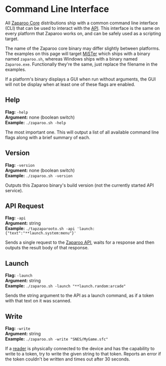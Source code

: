 # Command Line Interface

All [Zaparoo Core](/docs/core) distributions ship with a common command line interface (CLI) that can be used to interact with the [API](/docs/api). This interface is the same on every platform that Zaparoo works on, and can be safely used as a scripting target.

The name of the Zaparoo core binary may differ slightly between platforms. The examples on this page will target [MiSTer](/docs/platforms/mister) which ships with a binary named `zaparoo.sh`, whereas Windows ships with a binary named `Zaparoo.exe`. Functionally they're the same, just replace the filename in the examples.

If a platform's binary displays a GUI when run without arguments, the GUI will not be display when at least one of these flags are enabled.

## Help

**Flag:** `-help`  
**Argument:** none (boolean switch)  
**Example:** `./zaparoo.sh -help`

The most important one. This will output a list of all available command line flags along with a brief summary of each.

## Version

**Flag:** `-version`  
**Argument:** none (boolean switch)  
**Example:** `./zaparoo.sh -version`

Outputs this Zaparoo binary's build version (not the currently started API service).

## API Request

**Flag:** `-api`  
**Argument:** string  
**Example:** `./tapzaparooto.sh -api 'launch:{"text":"**launch.system:menu"}'`

Sends a single request to the [Zaparoo API](/docs/api), waits for a response and then outputs the result body of that response.

## Launch

**Flag:** `-launch`  
**Argument:** string  
**Example:** `./zaparoo.sh -launch "**launch.random:arcade"`

Sends the string argument to the API as a launch command, as if a token with that text on it was scanned.

## Write

**Flag:** `-write`  
**Argument:** string  
**Example:** `./zaparoo.sh -write "SNES/MyGame.sfc"`

If a [reader](/docs/readers) is physically connected to the device and has the capability to write to a token, try to write the given string to that token. Reports an error if the token couldn't be written and times out after 30 seconds.
